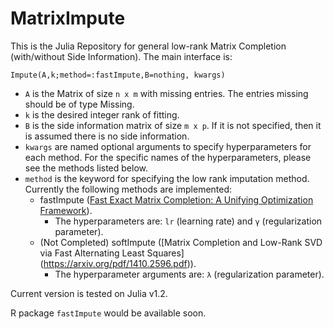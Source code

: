 # MatrixImpute
 
This is the Julia Repository for general low-rank Matrix Completion (with/without Side Information). The main interface is:

`Impute(A,k;method=:fastImpute,B=nothing, kwargs)`


- `A` is the Matrix of size `n x m` with missing entries. The entries missing should be of type Missing.
- `k` is the desired integer rank of fitting.
- `B` is the side information matrix of size `m x p`. If it is not specified, then it is assumed there is no side information.
- `kwargs` are named optional arguments to specify hyperparameters for each method. For the specific names of the hyperparameters, please see the methods listed below.
- `method` is the keyword for specifying the low rank imputation method. Currently the following methods are implemented:
   - fastImpute ([Fast Exact Matrix Completion: A Unifying Optimization Framework](https://arxiv.org/abs/1910.09092)). 
      - The hyperparameters are: `lr` (learning rate) and `γ` (regularization parameter).
   - (Not Completed) softImpute ([Matrix Completion and Low-Rank SVD via Fast Alternating Least Squares] (https://arxiv.org/pdf/1410.2596.pdf)). 
      - The hyperparameter arguments are: `λ` (regularization parameter). 

Current version is tested on Julia v1.2.

R package `fastImpute` would be available soon.
